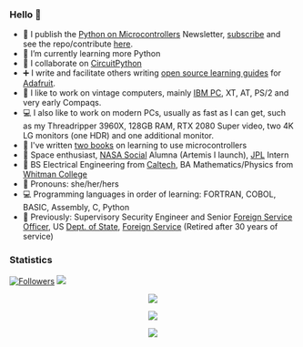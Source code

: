 ### Hello 👋

* 🔭 I publish the [Python on Microcontrollers](https://www.adafruitdaily.com/category/circuitpython/) Newsletter, [subscribe](https://www.adafruitdaily.com/) and see the repo/contribute [here](https://github.com/adafruit/circuitpython-weekly-newsletter).
* 🐍 I’m currently learning more Python
* 👯 I collaborate on [CircuitPython](https://circuitpython.org/)
* :heavy_plus_sign: I write and facilitate others writing [open source learning guides](https://learn.adafruit.com/) for [Adafruit](https://www.adafruit.com/).
* :floppy_disk: I like to work on vintage computers, mainly [IBM PC](https://en.wikipedia.org/wiki/IBM_Personal_Computer), XT, AT, PS/2 and very early Compaqs.
* :computer: I also like to work on modern PCs, usually as fast as I can get, such as my Threadripper 3960X, 128GB RAM, RTX 2080 Super video, two 4K LG monitors (one HDR) and one additional monitor.
* :blue_book: I've written [two books](https://www.amazon.com/Anne-Barela/e/B00OA5RJIW) on learning to use microcontrollers
* :rocket: Space enthusiast, [NASA Social](https://www.nasa.gov/connect/social/index.html) Alumna (Artemis I launch), [JPL](https://en.wikipedia.org/wiki/Jet_Propulsion_Laboratory) Intern
* :scroll: BS Electrical Engineering from [Caltech](https://en.wikipedia.org/wiki/California_Institute_of_Technology), BA Mathematics/Physics from [Whitman College](https://en.wikipedia.org/wiki/Whitman_College)
* 👸 Pronouns: she/her/hers
* :computer: Programming languages in order of learning: FORTRAN, COBOL, BASIC, Assembly, C, Python
* :cookie: Previously: Supervisory Security Engineer and Senior [Foreign Service Officer](https://en.wikipedia.org/wiki/Foreign_Service_officer), US [Dept. of State](https://en.wikipedia.org/wiki/United_States_Department_of_State), [Foreign Service](https://en.wikipedia.org/wiki/United_States_Foreign_Service) (Retired after 30 years of service)

### Statistics

[![Followers](https://img.shields.io/github/followers/thekitty?style=social)](https://github.com/thekitty?tab=followers)
![](https://api.visitorbadge.io/api/VisitorHit?user=thekitty&repo=github-visitors-badge&countColor=%237B1E7A)

<p align="center">
<a href="https://github.com/anuraghazra/github-readme-stats">
    <img align="center" src="https://github-readme-stats.vercel.app/api?username=thekitty&show_icons=true&hide_border=true&show_owner=true&title_color=FFFF00&theme=algolia&layout=compact&include_all_commits=true&cache_seconds=86400">
</a>
</p>
<p align="center">
<a href="https://github.com/anuraghazra/github-readme-stats">
    <img align="center" src="https://github-readme-streak-stats.herokuapp.com/?user=thekitty&theme=algolia&custom_title=streak-stats&hide_border=true&layout=compact&cache_seconds=86400">
</a>
</p>
<p align="center">
<a href="https://github.com/vn7n24fzkq/github-profile-summary-cards">
    <img align="center" src="https://github-profile-summary-cards.vercel.app/api/cards/profile-details?username=thekitty&theme=dracula">
</a>
</p>
<!--
### About languages used here

<p align="center">
<a href="https://github.com/anuraghazra/github-readme-stats">
    <img src="https://github-readme-stats.vercel.app/api/top-langs/?username=thekitty&layout=compact&hide=html&theme=github_dark&hide_border=true&cache_seconds=86400">
</a>
</p>
<p align="center">
<a href="https://github.com/vn7n24fzkq/github-profile-summary-cards">
    <img src="https://github-profile-summary-cards.vercel.app/api/cards/repos-per-language?username=thekitty&theme=github_dark">
    <img src="https://github-profile-summary-cards.vercel.app/api/cards/most-commit-language?username=thekitty&theme=github_dark">
</a>
</p>
<!--
- **TheKitty/TheKitty** is a ✨ _special_ ✨ repository because its `README.md` (this file) appears on your GitHub profile.
--!>
